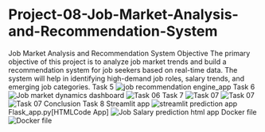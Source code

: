 # Project-08-Job-Market-Analysis-and-Recommendation-System
Job Market Analysis and Recommendation System Objective The primary objective of this project is to analyze job market trends and build a recommendation system for job seekers based on real-time data. The system will help in identifying high-demand job roles, salary trends, and emerging job categories.
Task 5 ![job recommendation engine_app](https://github.com/Raushananuj/Project-08-Job-Market-Analysis-and-Recommendation-System/assets/147440048/8c9a6c10-cbe4-4f52-8fbe-391bab85b047)
Task 6 ![Job market dynamics dashboard](https://github.com/Raushananuj/Project-08-Job-Market-Analysis-and-Recommendation-System/assets/147440048/d5e21269-77bf-40ed-80a7-9b6bfa1e3b3f)
![Task 06](https://github.com/Raushananuj/Project-08-Job-Market-Analysis-and-Recommendation-System/assets/147440048/c5963119-04b8-4ca4-8ca9-ea84df90b01a)
Task 7 ![Task 07](https://github.com/Raushananuj/Project-08-Job-Market-Analysis-and-Recommendation-System/assets/147440048/5ab93256-005d-44c7-80bf-ec1572e13045)
![Task 07](https://github.com/Raushananuj/Project-08-Job-Market-Analysis-and-Recommendation-System/assets/147440048/3574c67e-c185-40c3-80ca-e8d42831bcc6)
![Task 07 Conclusion](https://github.com/Raushananuj/Project-08-Job-Market-Analysis-and-Recommendation-System/assets/147440048/83b1604c-ad1e-49be-9456-8937b3a7b9b9)
Task 8 Streamlit app ![streamlit prediction app](https://github.com/Raushananuj/Project-08-Job-Market-Analysis-and-Recommendation-System/assets/147440048/20706d31-4ebf-48ae-a7d4-db15c207353c)
Flask_app.py[HTMLCode App] ![Job Salary prediction html app](https://github.com/Raushananuj/Project-08-Job-Market-Analysis-and-Recommendation-System/assets/147440048/d5fa01c4-f1e0-402f-b247-82d9197954af)
Docker file ![Docker file](https://github.com/Raushananuj/Project-08-Job-Market-Analysis-and-Recommendation-System/assets/147440048/e2a9cccc-968e-4fb0-a932-a7c522152937)





